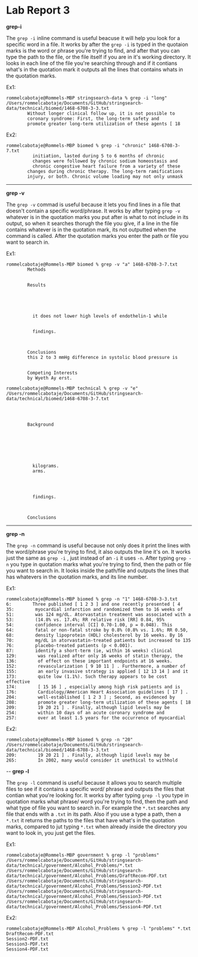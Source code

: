 # Lab Report 3

**grep-i** 

The `grep -i` inline command is useful beacuse it will help you look for a specific word in a file. It works by after the `grep -i` is typed in the quotaion
marks is the word or phrase you're trying to find, and after that you can type the path to the file, or the file itself if you are in it's working
directory. It looks in each line of the file you're searching through and if it contians what's in the quotation mark it outputs all the lines that
contains whats in the quotation marks.

Ex1:
```
rommelcabotaje@Rommels-MBP stringsearch-data % grep -i "long" /Users/rommelcabotaje/Documents/GitHub/stringsearch-data/technical/biomed/1468-6708-3-3.txt
        Without longer clinical follow up, it is not possible to
        coronary syndrome: First, the long-term safety and
        promote greater long-term utilization of these agents [ 18
```

Ex2:
```
rommelcabotaje@Rommels-MBP biomed % grep -i "chronic" 1468-6708-3-7.txt
          initiation, lasted during 5 to 6 months of chronic
          changes were followed by chronic sodium homeostasis and
          chronic congestive heart failure from a variety of these
        changes during chronic therapy. The long-term ramifications
        injury, or both. Chronic volume loading may not only unmask
```
---

**grep -v**

The `grep -v` commad is useful because it lets you find lines in a file that doesn't contain a specific word/phrase. It works by after typing `grep -v`
whatever is in the quotation marks you put after is what to not include in its output, so when it searches thorugh the file you give, if a line in the file
contains whatever is in the quotation mark, its not outputted when the command is called. After the quotation marks you enter the path or file you want to 
search in.

Ex1:
```
rommelcabotaje@Rommels-MBP biomed % grep -v "a" 1468-6708-3-7.txt        
        Methods
      
      
        Results
        
        
        
        
        
          it does not lower high levels of endothelin-1 while
        
        
          findings.
        
      
      
        Conclusions
        this 2 to 3 mmHg difference in systolic blood pressure is
      
      
        Competing Interests
        by Wyeth Ay erst.
```
```
rommelcabotaje@Rommels-MBP technical % grep -v "e" /Users/rommelcabotaje/Documents/GitHub/stringsearch-data/technical/biomed/1468-6708-3-7.txt

  
    
      
        Background
      
      
      
      
        
        
        
          kilograms.
          arms.
        
        
        
        
          findings.
        
      
      
        Conclusions
```
---

**grep -n**

The `grep -n` command is useful because not only does it print the lines with the word/phrase you're trying to find, it also outputs the line it's on.
It works just the same as `grep -i` , just instead of an `-i` it uses `-n`. After typing `grep -n` you type in quotation marks what you're trying to find, 
then the path or file you want to search in. It looks inside the path/file and outputs the lines that has whatevers in the quotation marks, and its line
number.

Ex1:
```
rommelcabotaje@Rommels-MBP biomed % grep -n "1" 1468-6708-3-3.txt
6:        Three published [ 1 2 3 ] and one recently presented [ 4
35:        myocardial infarction and randomized them to 16 weeks of
51:        was 124 mg/dL. Atorvastatin treatment was associated with a
53:        (14.8% vs. 17.4%; RR relative risk [RR] 0.84, 95%
54:        confidence interval [CI] 0.70-1.00, p = 0.048). This
64:        fatal or non-fatal stroke by 0.8% (0.8% vs. 1.6%; RR 0.50,
68:        density lipoprotein (HDL) cholesterol by 16 weeks. By 16
70:        mg/dL in atorvastatin-treated patients but increased to 135
76:        placebo-treated patients (p < 0.001).
87:        identify a short-term (ie, within 16 weeks) clinical
129:        was realized after only 16 weeks of statin therapy, the
136:        of effect on these important endpoints at 16 weeks.
152:        revascularization [ 9 10 11 ] . Furthermore, a number of
155:        an early invasive strategy is applied [ 12 13 14 ] and it
173:        quite low (1.1%). Such therapy appears to be cost effective
174:        [ 15 16 ] , especially among high risk patients and is
176:        Cardiology/American Heart Association guidelines [ 17 ] .
204:        well-established [ 1 2 3 ] ; Second, as evidenced by
208:        promote greater long-term utilization of these agents [ 18
209:        19 20 21 ] . Finally, although lipid levels may be
254:        within 10 days of an acute coronary syndrome and
257:        over at least 1.5 years for the occurrence of myocardial
```
Ex2:

```
rommelcabotaje@Rommels-MBP biomed % grep -n "20" /Users/rommelcabotaje/Documents/GitHub/stringsearch-data/technical/biomed/1468-6708-3-3.txt
209:        19 20 21 ] . Finally, although lipid levels may be
265:        In 2002, many would consider it unethical to withhold
```
--
**grep -l**

The `grep -l` command is useful because it allows you to search multiple files to see if it contains a specific word/ phrase and outputs the files
that contian what you're looking for. It works by after typing `grep -l` you type in quotation marks what phrase/ word you're trying to find, then
the path and what type of file you want to search in. For example the `*.txt` searches any file that ends with a `.txt` in its path. Also if you use a 
type a path, then a `*.txt` it returns the paths to the files that have what's in the quotation marks, compared to jut typing `*.txt` when already 
inside the directory you want to look in, you just get the files.

Ex1:
```
rommelcabotaje@Rommels-MBP government % grep -l "problems" /Users/rommelcabotaje/Documents/GitHub/stringsearch-data/technical/government/Alcohol_Problems/*.txt
/Users/rommelcabotaje/Documents/GitHub/stringsearch-data/technical/government/Alcohol_Problems/DraftRecom-PDF.txt
/Users/rommelcabotaje/Documents/GitHub/stringsearch-data/technical/government/Alcohol_Problems/Session2-PDF.txt
/Users/rommelcabotaje/Documents/GitHub/stringsearch-data/technical/government/Alcohol_Problems/Session3-PDF.txt
/Users/rommelcabotaje/Documents/GitHub/stringsearch-data/technical/government/Alcohol_Problems/Session4-PDF.txt
```
Ex2:
```
rommelcabotaje@Rommels-MBP Alcohol_Problems % grep -l "problems" *.txt                                                                                               
DraftRecom-PDF.txt
Session2-PDF.txt
Session3-PDF.txt
Session4-PDF.txt
```
